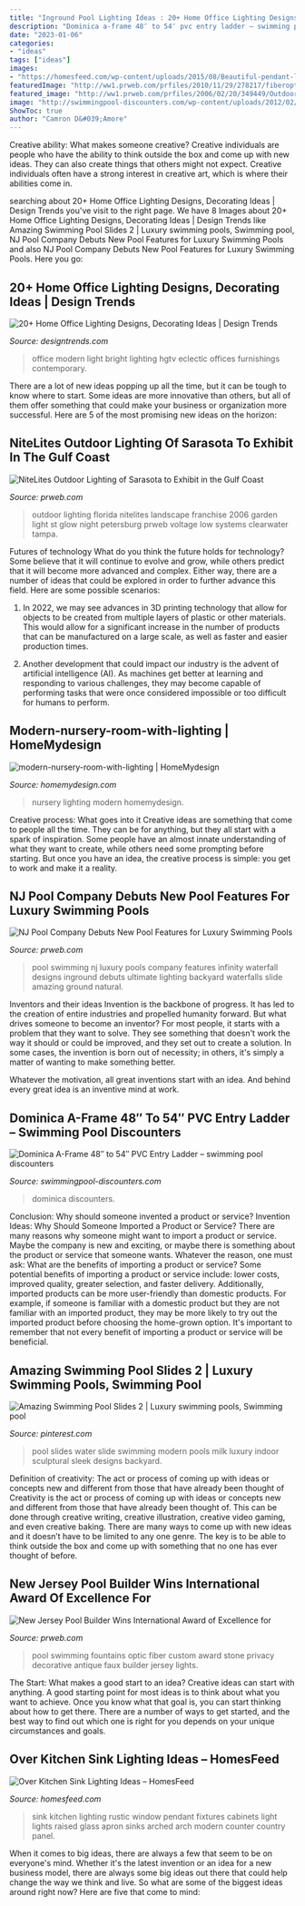 ```yaml
---
title: "Inground Pool Lighting Ideas : 20+ Home Office Lighting Designs, Decorating Ideas"
description: "Dominica a-frame 48″ to 54″ pvc entry ladder – swimming pool discounters"
date: "2023-01-06"
categories:
- "ideas"
tags: ["ideas"]
images:
- "https://homesfeed.com/wp-content/uploads/2015/08/Beautiful-pendant-lamp-over-the-sink-a-white-kitchen-sink-and-black-metal-faucet-luxurious-white-marble-kitchen-counter-a-glass-window-with-wood-trims-wooden-kitchen-cabinets.jpg"
featuredImage: "http://ww1.prweb.com/prfiles/2010/11/29/278217/fiberopticpool.jpg"
featured_image: "http://ww1.prweb.com/prfiles/2006/02/20/349449/OutdoorHomeLighting.jpg"
image: "http://swimmingpool-discounters.com/wp-content/uploads/2012/02/flipUp_wMat-768x1244.jpg"
ShowToc: true
author: "Camron D&#039;Amore"
---
```



Creative ability: What makes someone creative?
Creative individuals are people who have the ability to think outside the box and come up with new ideas. They can also create things that others might not expect. Creative individuals often have a strong interest in creative art, which is where their abilities come in.

	

		
searching about 20+ Home Office Lighting Designs, Decorating Ideas | Design Trends you've visit to the right page. We have 8 Images about 20+ Home Office Lighting Designs, Decorating Ideas | Design Trends like Amazing Swimming Pool Slides 2 | Luxury swimming pools, Swimming pool, NJ Pool Company Debuts New Pool Features for Luxury Swimming Pools and also NJ Pool Company Debuts New Pool Features for Luxury Swimming Pools. Here you go:
		
    
## 20+ Home Office Lighting Designs, Decorating Ideas | Design Trends

<img loading=lazy src="https://images.designtrends.com/wp-content/uploads/2016/02/17105738/Modern-Home-Office-Is-Bright-Light-design.jpeg" onerror="this.onerror=null;this.src='https://tse3.mm.bing.net/th?id=OIP.fbWN2sDGTWHYMu5sjeX-rwHaFj&amp;pid=15.1';" alt="20+ Home Office Lighting Designs, Decorating Ideas | Design Trends">

_Source: designtrends.com_

>office modern light bright lighting hgtv eclectic offices furnishings contemporary. 

	

There are a lot of new ideas popping up all the time, but it can be tough to know where to start. Some ideas are more innovative than others, but all of them offer something that could make your business or organization more successful. Here are 5 of the most promising new ideas on the horizon: 

    
## NiteLites Outdoor Lighting Of Sarasota To Exhibit In The Gulf Coast

<img loading=lazy src="http://ww1.prweb.com/prfiles/2006/02/20/349449/OutdoorHomeLighting.jpg" onerror="this.onerror=null;this.src='https://tse2.mm.bing.net/th?id=OIP.OiSnjI8mf4V0Qac4fctIFgHaE8&amp;pid=15.1';" alt="NiteLites Outdoor Lighting of Sarasota to Exhibit in the Gulf Coast">

_Source: prweb.com_

>outdoor lighting florida nitelites landscape franchise 2006 garden light st glow night petersburg prweb voltage low systems clearwater tampa. 

	

Futures of technology
What do you think the future holds for technology? Some believe that it will continue to evolve and grow, while others predict that it will become more advanced and complex. Either way, there are a number of ideas that could be explored in order to further advance this field. Here are some possible scenarios:
1) In 2022, we may see advances in 3D printing technology that allow for objects to be created from multiple layers of plastic or other materials. This would allow for a significant increase in the number of products that can be manufactured on a large scale, as well as faster and easier production times.

2) Another development that could impact our industry is the advent of artificial intelligence (AI). As machines get better at learning and responding to various challenges, they may become capable of performing tasks that were once considered impossible or too difficult for humans to perform.

    
## Modern-nursery-room-with-lighting | HomeMydesign

<img loading=lazy src="https://homemydesign.com/wp-content/uploads/2014/06/modern-nursery-room-with-lighting.jpg" onerror="this.onerror=null;this.src='https://tse2.mm.bing.net/th?id=OIP.86GkAvQAfIDzYjJOdgaZQgHaLH&amp;pid=15.1';" alt="modern-nursery-room-with-lighting | HomeMydesign">

_Source: homemydesign.com_

>nursery lighting modern homemydesign. 

	

Creative process: What goes into it
Creative ideas are something that come to people all the time. They can be for anything, but they all start with a spark of inspiration. Some people have an almost innate understanding of what they want to create, while others need some prompting before starting. But once you have an idea, the creative process is simple: you get to work and make it a reality.

    
## NJ Pool Company Debuts New Pool Features For Luxury Swimming Pools

<img loading=lazy src="http://ww1.prweb.com/prfiles/2011/10/10/8865782/Pool-Company-NJ.jpg" onerror="this.onerror=null;this.src='https://tse2.mm.bing.net/th?id=OIP.3MXd-HRuqYJ3sEPlBRw6cQHaE6&amp;pid=15.1';" alt="NJ Pool Company Debuts New Pool Features for Luxury Swimming Pools">

_Source: prweb.com_

>pool swimming nj luxury pools company features infinity waterfall designs inground debuts ultimate lighting backyard waterfalls slide amazing ground natural. 

	

Inventors and their ideas
Invention is the backbone of progress. It has led to the creation of entire industries and propelled humanity forward. But what drives someone to become an inventor?
For most people, it starts with a problem that they want to solve. They see something that doesn't work the way it should or could be improved, and they set out to create a solution. In some cases, the invention is born out of necessity; in others, it's simply a matter of wanting to make something better.

Whatever the motivation, all great inventions start with an idea. And behind every great idea is an inventive mind at work.

    
## Dominica A-Frame 48″ To 54″ PVC Entry Ladder – Swimming Pool Discounters

<img loading=lazy src="http://swimmingpool-discounters.com/wp-content/uploads/2012/02/flipUp_wMat-768x1244.jpg" onerror="this.onerror=null;this.src='https://tse1.mm.bing.net/th?id=OIP.yroOkgc-ZOujGuPxFNgJ_gHaL_&amp;pid=15.1';" alt="Dominica A-Frame 48″ to 54″ PVC Entry Ladder – swimming pool discounters">

_Source: swimmingpool-discounters.com_

>dominica discounters. 

	

Conclusion: Why should someone invented a product or service?
Invention Ideas: Why Should Someone Imported a Product or Service?
There are many reasons why someone might want to import a product or service. Maybe the company is new and exciting, or maybe there is something about the product or service that someone wants. Whatever the reason, one must ask: What are the benefits of importing a product or service? 
Some potential benefits of importing a product or service include: lower costs, improved quality, greater selection, and faster delivery. Additionally, imported products can be more user-friendly than domestic products. For example, if someone is familiar with a domestic product but they are not familiar with an imported product, they may be more likely to try out the imported product before choosing the home-grown option. 
It's important to remember that not every benefit of importing a product or service will be beneficial.

    
## Amazing Swimming Pool Slides 2 | Luxury Swimming Pools, Swimming Pool

<img loading=lazy src="https://i.pinimg.com/736x/e0/a5/be/e0a5be13bc680d42a686e7b430e18299.jpg" onerror="this.onerror=null;this.src='https://tse1.mm.bing.net/th?id=OIP.EPc5QCEfkdkjUKbOAJAqiAHaLH&amp;pid=15.1';" alt="Amazing Swimming Pool Slides 2 | Luxury swimming pools, Swimming pool">

_Source: pinterest.com_

>pool slides water slide swimming modern pools milk luxury indoor sculptural sleek designs backyard. 

	

Definition of creativity: The act or process of coming up with ideas or concepts new and different from those that have already been thought of
Creativity is the act or process of coming up with ideas or concepts new and different from those that have already been thought of. This can be done through creative writing, creative illustration, creative video gaming, and even creative baking. There are many ways to come up with new ideas and it doesn’t have to be limited to any one genre. The key is to be able to think outside the box and come up with something that no one has ever thought of before.

    
## New Jersey Pool Builder Wins International Award Of Excellence For

<img loading=lazy src="http://ww1.prweb.com/prfiles/2010/11/29/278217/fiberopticpool.jpg" onerror="this.onerror=null;this.src='https://tse3.mm.bing.net/th?id=OIP.N0TMetwa_p2_Zz7Y4H54IAHaD0&amp;pid=15.1';" alt="New Jersey Pool Builder Wins International Award of Excellence for">

_Source: prweb.com_

>pool swimming fountains optic fiber custom award stone privacy decorative antique faux builder jersey lights. 

	

The Start: What makes a good start to an idea?
Creative ideas can start with anything. A good starting point for most ideas is to think about what you want to achieve. Once you know what that goal is, you can start thinking about how to get there. There are a number of ways to get started, and the best way to find out which one is right for you depends on your unique circumstances and goals.

    
## Over Kitchen Sink Lighting Ideas – HomesFeed

<img loading=lazy src="https://homesfeed.com/wp-content/uploads/2015/08/Beautiful-pendant-lamp-over-the-sink-a-white-kitchen-sink-and-black-metal-faucet-luxurious-white-marble-kitchen-counter-a-glass-window-with-wood-trims-wooden-kitchen-cabinets.jpg" onerror="this.onerror=null;this.src='https://tse3.mm.bing.net/th?id=OIP.4IVH-WRUnSB6O5-X_NrmegHaLH&amp;pid=15.1';" alt="Over Kitchen Sink Lighting Ideas – HomesFeed">

_Source: homesfeed.com_

>sink kitchen lighting rustic window pendant fixtures cabinets light lights raised glass apron sinks arched arch modern counter country panel. 

	

When it comes to big ideas, there are always a few that seem to be on everyone's mind. Whether it's the latest invention or an idea for a new business model, there are always some big ideas out there that could help change the way we think and live. So what are some of the biggest ideas around right now? Here are five that come to mind: 

